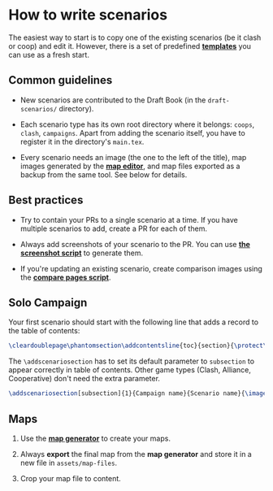 # How to write scenarios

The easiest way to start is to copy one of the existing scenarios (be it clash or coop) and edit it.
However, there is a set of predefined [**templates**](https://github.com/qwrtln/Homm3BG-mission-book/tree/main/templates) you can use as a fresh start.


## Common guidelines

- New scenarios are contributed to the Draft Book (in the `draft-scenarios/` directory).

- Each scenario type has its own root directory where it belongs: `coops`, `clash`, `campaigns`. Apart from adding the scenario itself, you have to register it in the directory's `main.tex`.

- Every scenario needs an image (the one to the left of the title), map images generated by the [**map editor**](http://homm3bgmapeditor.zedero.nl/), and map files exported as a backup from the same tool. See below for details.

## Best practices

- Try to contain your PRs to a single scenario at a time. If you have multiple scenarios to add, create a PR for each of them.

- Always add screenshots of your scenario to the PR. You can use [**the screenshot script**](scripts.md#pdf2imagesh) to generate them.

- If you're updating an existing scenario, create comparison images using the [**compare pages script**](scripts.md#compare_pagessh).

## Solo Campaign

Your first scenario should start with the following line that adds a record to the table of contents:

```latex
\cleardoublepage\phantomsection\addcontentsline{toc}{section}{\protect\numberline{} {} {} {} {}<Campaign Name Here>}
```

The `\addscenariosection` has to set its default parameter to `subsection` to appear correctly in table of contents. Other game types (Clash, Alliance, Cooperative) don't need the extra parameter.

```latex
\addscenariosection[subsection]{1}{Campaign name}{Scenario name}{\images/title.png}
```

## Maps

1. Use the [**map generator**](http://homm3bgmapeditor.zedero.nl/) to create your maps.

2. Always **export** the final map from the **map generator** and store it in a new file in `assets/map-files`.

3. Crop your map file to content.
